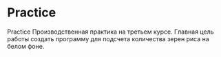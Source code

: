 # Practice
Practice
Производственная практика на третьем курсе.
Главная цель работы создать программу для подсчета количества зерен риса на белом фоне.
